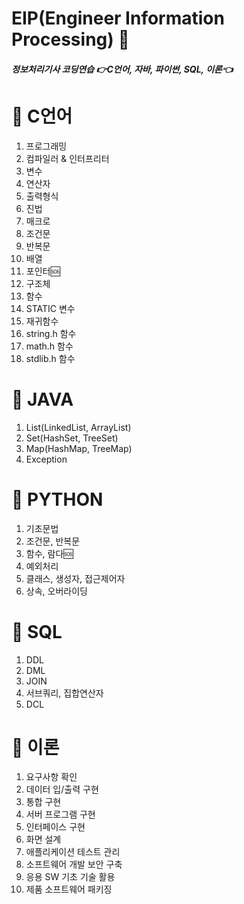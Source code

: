 # EIP(Engineer Information Processing) 💭
##### 정보처리기사 코딩연습 👉C언어, 자바, 파이썬, SQL, 이론👈
# 🚩 C언어
1. 프로그래밍
2. 컴파일러 & 인터프리터
3. 변수
4. 연산자
5. 출력형식
6. 진법
7. 매크로
8. 조건문
9. 반복문
10. 배열
11. 포인터🆘
12. 구조체
13. 함수
14. STATIC 변수
15. 재귀함수
16. string.h 함수
17. math.h 함수
18. stdlib.h 함수
    
# 🚩 JAVA
1. List(LinkedList, ArrayList)
2. Set(HashSet, TreeSet)
3. Map(HashMap, TreeMap)
4. Exception

# 🚩 PYTHON
1. 기초문법
2. 조건문, 반복문
3. 함수, 람다🆘
4. 예외처리
5. 클래스, 생성자, 접근제어자
6. 상속, 오버라이딩

# 🚩 SQL
1. DDL
2. DML
3. JOIN
4. 서브쿼리, 집합연산자
5. DCL

# 🚩 이론
1. 요구사항 확인
2. 데이터 입/출력 구현
3. 통합 구현
4. 서버 프로그램 구현
5. 인터페이스 구현
6. 화면 설계
7. 애플리케이션 테스트 관리
9. 소프트웨어 개발 보안 구축
11. 응용 SW 기초 기술 활용
12. 제품 소프트웨어 패키징
